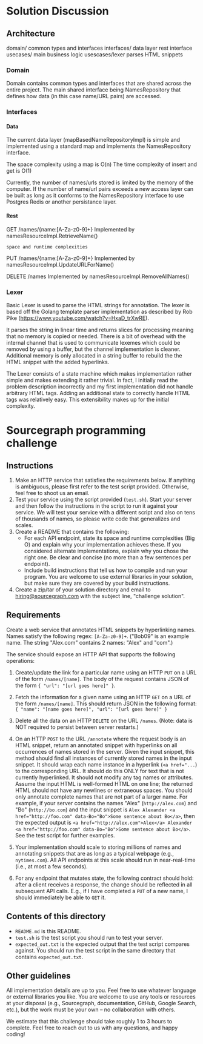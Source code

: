 Solution Discussion
=================================

## Architecture

domain/
	common types and interfaces
interfaces/
	data layer
	rest interface
usecases/
	main business logic
usescases/lexer 
	parses HTML snippets

### Domain

Domain contains common types and interfaces that are shared across the entire 
project. The main shared interface being NamesRepository that defines how 
data (in this case name/URL pairs) are accessed.

### Interfaces

#### Data

The current data layer (mapBasedNameRepositoryImpl) is simple and implemented
using a standard map and implements the NamesRepository interface.

The space complexity using a map is O(n)
The time complexity of insert and get is O(1)

Currently, the number of names/urls stored is limited by the memory of the computer.  If the number of name/url pairs exceeds a new access layer can be
built as long as it conforms to the NamesRepository interface to use Postgres
Redis or another persistance layer.

#### Rest

GET		/names/{name:[A-Za-z0-9]+}
	Implemented by namesResourceImpl.RetrieveName()



	space and runtime complexities


PUT		/names/{name:[A-Za-z0-9]+}
	Implemented by namesResourceImpl.UpdateURLForName()



DELETE	/names
	Implemented by namesResourceImpl.RemoveAllNames()



### Lexer

Basic Lexer is used to parse the HTML strings for annotation.  The
lexer is based off the Golang template parser implementation as
described by Rob Pike (https://www.youtube.com/watch?v=HxaD_trXwRE).

It parses the string in linear time and returns slices for processing
meaning that no memory is copied or needed. There is a bit of overhead
with the internal channel that is used to communicate lexemes which
could be removed by using a buffer, but the channel implementation is
cleaner.  Additional memory is only allocated in a string buffer to
rebuild the the HTML snippet with the added hyperlinks.

The Lexer consists of a state machine which makes implementation
rather simple and makes extending it rather trivial.  In fact, I
initially read the problem description incorrectly and my first
implementation did not handle arbitrary HTML tags.  Adding an
additional state to correctly handle HTML tags was relatively easy.
This extensibility makes up for the initial complexity.







Sourcegraph programming challenge
=================================

## Instructions

1. Make an HTTP service that satisfies the requirements below. If anything is ambiguous, please first refer to the test script provided. Otherwise,
feel free to shoot us an email.
2. Test your service using the script provided (`test.sh`). Start your server and then follow the instructions in the script to run it against your
service. We will test your service with a different script and also on tens of thousands of names, so please write code that generalizes and scales.
3. Create a README that contains the following:
   * For each API endpoint, state its space and runtime complexities (Big O) and explain why your implementation achieves these. If you considered
   alternate implementations, explain why you chose the right one. Be clear and concise (no more than a few sentences per endpoint).
   * Include build instructions that tell us how to compile and run your program. You are welcome to use external libraries in your solution, but
   make sure they are covered by your build instructions.
4. Create a zip/tar of your solution directory and email to hiring@sourcegraph.com with the subject line, "challenge solution".

## Requirements

Create a web service that annotates HTML snippets by hyperlinking names. Names satisfy the following regex: `[A-Za-z0-9]+`. ("Bob09" is an example
name. The string "Alex.com" contains 2 names: "Alex" and "com".)

The service should expose an HTTP API that supports the following operations:

1. Create/update the link for a particular name using an HTTP `PUT` on a URL of the form `/names/[name]`. The body of the request contains JSON of the
form `{ "url": "[url goes here]" }`.
2. Fetch the information for a given name using an HTTP `GET` on a URL of the form `/names/[name]`. This should return JSON in the following format:
`{ "name": "[name goes here]", "url": "[url goes here]" }`
3. Delete all the data on an HTTP `DELETE` on the URL `/names`. (Note: data is NOT required to persist between server restarts.)
4. On an HTTP `POST` to the URL `/annotate` where the request body is an HTML snippet, return an annotated snippet with hyperlinks on all occurrences
of names stored in the server. Given the input snippet, this method should find all instances of currently stored names in the input snippet. It
should wrap each name instance in a hyperlink (`<a href="...`) to the corresponding URL. It should do this ONLY for text that is not currently
hyperlinked. It should not modify any tag names or attributes. Assume the input HTML is well-formed HTML on one line; the returned HTML should not
have any newlines or extraneous spaces. You should only annotate complete names that are not part of a larger name. For example, if your server
contains the names "Alex" (`http://alex.com`) and "Bo" (`http://bo.com`) and the input snippet is `Alex Alexander <a href="http://foo.com"
data-Bo="Bo">Some sentence about Bo</a>`, then the expected output is `<a href="http://alex.com">Alex</a> Alexander <a href="http://foo.com"
data-Bo="Bo">Some sentence about Bo</a>`. See the test script for further examples.

5. Your implementation should scale to storing millions of names and annotating snippets that are as long as a typical webpage (e.g., `nytimes.com`).
All API endpoints at this scale should run in near-real-time (i.e., at most a few seconds).
6. For any endpoint that mutates state, the following contract should hold: after a client receives a response, the change should be reflected in all
subsequent API calls. E.g., if I have completed a `PUT` of a new name, I should immediately be able to `GET` it.

## Contents of this directory
- `README.md` is this README.
- `test.sh` is the test script you should run to test your server.
- `expected_out.txt` is the expected output that the test script compares against. You should run the test script in the same directory that contains `expected_out.txt`.

## Other guidelines

All implementation details are up to you. Feel free to use whatever language or external libraries you like. You are welcome to use any tools or
resources at your disposal (e.g., Sourcegraph, documentation, GitHub, Google Search, etc.), but the work must be your own – no collaboration with
others.

We estimate that this challenge should take roughly 1 to 3 hours to complete. Feel free to reach out to us with any questions, and happy coding!
